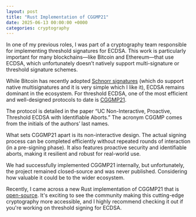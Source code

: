 ```yaml
---
layout: post
title: "Rust Implementation of CGGMP21"
date: 2025-06-13 00:00:00 +0000
categories: cryptography
---
```


In one of my previous roles, I was part of a cryptography team responsible for implementing threshold signatures for ECDSA.
This work is particularly important for many blockchains—like Bitcoin and Ethereum—that use ECDSA,
which unfortunately doesn’t natively support multi-signature or threshold signature schemes.

While Bitcoin has recently adopted [Schnorr signatures](https://en.wikipedia.org/wiki/Schnorr_signature)
(which do support native multisignatures and it is very simple which I like it),
ECDSA remains dominant in the ecosystem. For threshold ECDSA,
one of the most efficient and well-designed protocols to date is [CGGMP21](https://eprint.iacr.org/2021/060.pdf).

The protocol is detailed in the paper “UC Non-Interactive, Proactive, Threshold ECDSA with Identifiable Aborts.”
The acronym CGGMP comes from the initials of the authors’ last names.

What sets CGGMP21 apart is its non-interactive design.
The actual signing process can be completed efficiently without repeated rounds of interaction (in a pre-signing phase).
It also features proactive security and identifiable aborts, making it resilient and robust for real-world use.

We had successfully implemented CGGMP21 internally, but unfortunately, the project remained closed-source and
was never published. Considering how valuable it could be to the wider ecosystem.

Recently, I came across a new Rust implementation of CGGMP21 that is [open-source](https://github.com/LFDT-Lockness/cggmp21).
It's exciting to see the community making this cutting-edge cryptography more accessible,
and I highly recommend checking it out if you're working on threshold signing for ECDSA.
